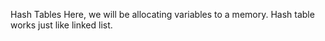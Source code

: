 Hash Tables
Here, we will be allocating variables to a memory.
Hash table works just like linked list.
